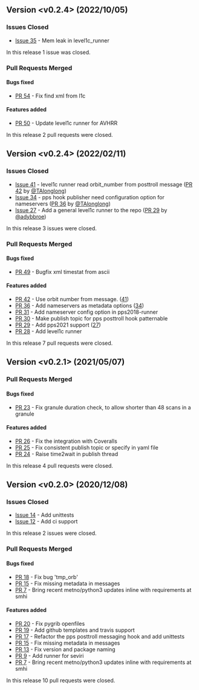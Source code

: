 ## Version <v0.2.4> (2022/10/05)

### Issues Closed

* [Issue 35](https://github.com/pytroll/pytroll-pps-runner/issues/35) - Mem leak in level1c_runner

In this release 1 issue was closed.

### Pull Requests Merged

#### Bugs fixed

* [PR 54](https://github.com/pytroll/pytroll-pps-runner/pull/54) - Fix find xml from l1c

#### Features added

* [PR 50](https://github.com/pytroll/pytroll-pps-runner/pull/50) - Update level1c runner for AVHRR

In this release 2 pull requests were closed.


## Version <v0.2.4> (2022/02/11)

### Issues Closed

* [Issue 41](https://github.com/pytroll/pytroll-pps-runner/issues/41) - level1c runner read orbit_number from posttroll message ([PR 42](https://github.com/pytroll/pytroll-pps-runner/pull/42) by [@TAlonglong](https://github.com/TAlonglong))
* [Issue 34](https://github.com/pytroll/pytroll-pps-runner/issues/34) - pps hook publisher need configuration option for nameservers ([PR 36](https://github.com/pytroll/pytroll-pps-runner/pull/36) by [@TAlonglong](https://github.com/TAlonglong))
* [Issue 27](https://github.com/pytroll/pytroll-pps-runner/issues/27) - Add a general level1c runner to the repo ([PR 29](https://github.com/pytroll/pytroll-pps-runner/pull/29) by [@adybbroe](https://github.com/adybbroe))

In this release 3 issues were closed.

### Pull Requests Merged

#### Bugs fixed

* [PR 49](https://github.com/pytroll/pytroll-pps-runner/pull/49) - Bugfix xml timestat from ascii

#### Features added

* [PR 42](https://github.com/pytroll/pytroll-pps-runner/pull/42) - Use orbit number from message. ([41](https://github.com/pytroll/pytroll-pps-runner/issues/41))
* [PR 36](https://github.com/pytroll/pytroll-pps-runner/pull/36) - Add nameservers as metadata options ([34](https://github.com/pytroll/pytroll-pps-runner/issues/34))
* [PR 31](https://github.com/pytroll/pytroll-pps-runner/pull/31) - Add nameserver config option in pps2018-runner
* [PR 30](https://github.com/pytroll/pytroll-pps-runner/pull/30) - Make publish topic for pps posttroll hook patternable
* [PR 29](https://github.com/pytroll/pytroll-pps-runner/pull/29) - Add pps2021 support ([27](https://github.com/pytroll/pytroll-pps-runner/issues/27))
* [PR 28](https://github.com/pytroll/pytroll-pps-runner/pull/28) - Add level1c runner

In this release 7 pull requests were closed.


## Version <v0.2.1> (2021/05/07)

### Pull Requests Merged

#### Bugs fixed

* [PR 23](https://github.com/pytroll/pytroll-pps-runner/pull/23) - Fix granule duration check, to allow shorter than 48 scans in a granule

#### Features added

* [PR 26](https://github.com/pytroll/pytroll-pps-runner/pull/26) - Fix the integration with Coveralls
* [PR 25](https://github.com/pytroll/pytroll-pps-runner/pull/25) - Fix consistent publish topic or specify in yaml file
* [PR 24](https://github.com/pytroll/pytroll-pps-runner/pull/24) - Raise time2wait in publish thread


In this release 4 pull requests were closed.

## Version <v0.2.0> (2020/12/08)

### Issues Closed

* [Issue 14](https://github.com/pytroll/pytroll-pps-runner/issues/14) - Add unittests
* [Issue 12](https://github.com/pytroll/pytroll-pps-runner/issues/12) - Add ci support

In this release 2 issues were closed.

### Pull Requests Merged

#### Bugs fixed

* [PR 18](https://github.com/pytroll/pytroll-pps-runner/pull/18) - Fix bug 'tmp_orb'
* [PR 15](https://github.com/pytroll/pytroll-pps-runner/pull/15) - Fix missing metadata in messages
* [PR 7](https://github.com/pytroll/pytroll-pps-runner/pull/7) - Bring recent metno/python3 updates inline with requirements at smhi

#### Features added

* [PR 20](https://github.com/pytroll/pytroll-pps-runner/pull/20) - Fix pygrib openfiles
* [PR 19](https://github.com/pytroll/pytroll-pps-runner/pull/19) - Add github templates and travis support
* [PR 17](https://github.com/pytroll/pytroll-pps-runner/pull/17) - Refactor the pps posttroll messaging hook and add unittests
* [PR 15](https://github.com/pytroll/pytroll-pps-runner/pull/15) - Fix missing metadata in messages
* [PR 13](https://github.com/pytroll/pytroll-pps-runner/pull/13) - Fix version and package naming
* [PR 9](https://github.com/pytroll/pytroll-pps-runner/pull/9) - Add runner for seviri
* [PR 7](https://github.com/pytroll/pytroll-pps-runner/pull/7) - Bring recent metno/python3 updates inline with requirements at smhi

In this release 10 pull requests were closed.
